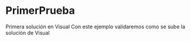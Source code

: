 # PrimerPrueba
Primera solución en Visual
Con este ejemplo validaremos como se sube la solución de Visual
